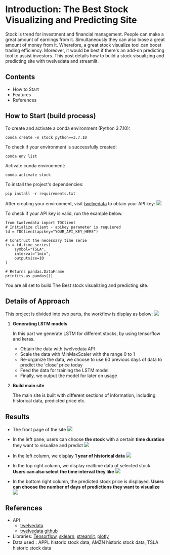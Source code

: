 # Introduction: The Best Stock Visualizing and Predicting Site
Stock is trend for investment and financial management. People can make a great amount of earnings from it.
Simultaneously they can also loose a great amount of money from it. Wherefore, a great stock visualize tool
can boost trading efficiency. Moreover, it would be best if there's an add-on predicting tool to assist investors.
This post details how to build a stock visualizing and predicting site with twelvedata and streamlit.

## Contents
* How to Start
* Features
* References 

## How to Start (build process)
To create and activate a conda environment (Python 3.7.10):
```
conda create -n stock python==3.7.10
```

To check if your environment is successfully created:
```
conda env list
```

Activate conda environment:
```
conda activate stock
```

To install the project's dependencies:
```
pip install -r requirements.txt
```

After creating your environment, visit [twelvedata](https://twelvedata.com/) to obtain your API key:
![](images/API_KEY.png)

To check if your API key is valid, run the example below.
```
from twelvedata import TDClient
# Initialize client - apikey parameter is requiered
td = TDClient(apikey="YOUR_API_KEY_HERE")

# Construct the necessary time serie
ts = td.time_series(
    symbol="TSLA",
    interval="1min",
    outputsize=10
)

# Returns pandas.DataFrame
print(ts.as_pandas())
```

You are all set to build The Best stock visualizing and predicting site. 

## Details of Approach
This project is divided into two parts, the workflow is display as below:
![](images/workflow.png)

1. **Generating LSTM models**
   <p>In this part we generate LSTM for different stocks, by using tensorflow and keras.</p>
   <ul>
   <li>Obtain the data with twelvedata API</li>
   <li>Scale the data with MinMaxScaler with the range 0 to 1</li>
   <li>Re-organize the data, we choose to use 60 previous days of data to predict the 'close' price today</li>
   <li>Feed the data for training the LSTM model</li>
   <li>Finally, we output the model for later on usage</li>
   </ul>


2. **Build main site**
   <p>The main site is built with different sections of information, including historical data, predicted price etc.</p>

## Results
* The front page of the site
![](images/full_page.png)
  
  
* In the left pane, users can choose **the stock** with a certain **time duration** they want to visualize and predict
![](images/left_plane.png)
  

* In the left column, we display **1 year of historical data**
![](images/left_corner.png)
  
  
* In the top right column, we display realtime data of selected stock. **Users can also select the time interval they like**
![](images/top_left.png)
  
  
* In the bottom right column, the predicted stock price is displayed. **Users can choose the number of days of predictions they want to visualize**
![](images/bot_left.png)
  

## References
* API
  * [twelvedata](https://twelvedata.com/)
  * [twelvedata github](https://github.com/twelvedata/twelvedata-python/blob/master/README.md)
* Libraries:
  [Tensorflow](https://www.tensorflow.org/),
  [sklearn](https://scikit-learn.org/stable/),
  [streamlit](https://docs.streamlit.io/en/stable/),
  [plotly](https://plotly.com/python/graph-objects/)
* Data used：APPL historic stock data, AMZN historic stock data, TSLA historic stock data